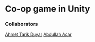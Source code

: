# Co-op game in Unity

### Collaborators
[Ahmet Tarik Duyar](https://github.com/Atduyar)
[Abdullah Acar](https://github.com/softwacar)
